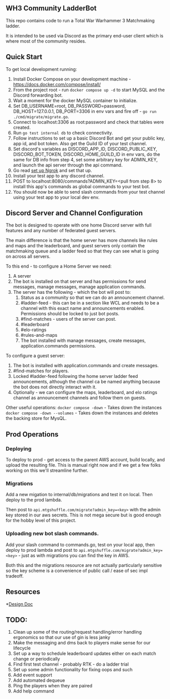 ## WH3 Community LadderBot

This repo contains code to run a Total War Warhammer 3 Matchmaking ladder.

It is intended to be used via Discord as the primary  end-user client which is where most of the community resides.

## Quick Start

To get local development running:

1. Install Docker Compose on your development machine - https://docs.docker.com/compose/install/
2. From the project root - run `docker compose up -d` to start MySQL and the Discord forwarding bot.
3. Wait a moment for the docker MySQL container to initialize.
4. Set DB_USERNAME=root, DB_PASSWORD=password, DB_HOST=127.0.0.1, DB_PORT=3306 in env vars and fire off - `go run ./cmd/migrate/migrate.go`.
5. Connect to localhost:3306 as root:password and check that tables were created.
6. Run `go test internal db` to check connectivity.
7. Follow instructions to set up a basic Discord Bot and get your public key, app id, and bot token. Also get the Guild ID of your test channel.
8. Set discord's variables as DISCORD_APP_ID, DISCORD_PUBLIC_KEY, DISCORD_BOT_TOKEN, DISCORD_HOME_GUILD_ID in env vars, do the same for DB info from step 4, set some arbitrary key for ADMIN_KEY, and launch the api server through the api command.
9. Go read [set up Ngrok](https://github.com/discord/discord-example-app#set-up-interactivity) and set that up.
10. Install your test app to any discord channel.
11. POST to localhost:8080/commands?ADMIN_KEY=<pull from step 8> to install this app's commands as global commands to your test bot.
12. You should now be able to send slash commands from your test channel using your test app to your local dev env.

## Discord Server and Channel Configuration

The bot is designed to operate with one home Discord server with full features and any number of federated guest
servers.

The main difference is that the home server has more channels like rules and maps and the leaderboard, and guest servers
only contain the matchmaking queue and a ladder feed so that they can see what is going on across all servers.

To this end - to configure a Home Server we need:

1. A server
2. The bot is installed on that server and has permissions for send messages, manage messages, manage application commands.
3. The server has the following - which the bot will post to:
   1. Status as a community so that we can do an announcement channel.
   2. #ladder-feed - this can be in a section like WCL and needs to be a channel with this exact name and announcements enabled. Permissions should be locked to just bot posts.
   3. #find-matches - users of the server can post.
   4. #leaderboard
   5. #elo-ratings
   6. #rules-and-maps
   7. The bot installed with manage messages, create messages, application.commands permissions.

To configure a guest server:
1. The bot is installed with application.commands and create messages.
2. #find-matches for players.
3. Locked #ladder-feed following the home server ladder feed announcements, although the channel ca be named anything because the bot does not directly interact with it.
4. Optionally - we can configure the maps, leaderboard, and elo ratings channel as announcement channels and follow them on guests.

Other useful operations:
`docker compose -down` - Takes down the instances
`docker compose -down --volumes` - Takes down the instances and deletes the backing store for MysQL.

## Prod Operations

### Deploying
To deploy to prod - get access to the parent AWS account, build locally, and upload the resulting file. This is manual
right now and if we get a few folks working on this we'll streamline further.

### Migrations
Add a new migation to internal/db/migrations and test it on local. Then deploy to the prod lambda.

Then post to `api.mtgshuffle.com/migrate?admin_key=<key>` with the admin key stored in our aws secrets. This is not mega
secure but is good enough for the hobby level of this project.

### Uploading new bot slash commands.
Add your slash command to commands.go, test on your local app, then deploy to prod lambda and post to 
`api.mtgshuffle.com/migrate?admin_key=<key>` - just as with migrations you can find the key in AWS.

Both this and the migrations resource are not actually particularly sensitive so the key scheme is a convenience of
public call / ease of sec impl tradeoff.

## Resources
*[Design Doc](https://docs.google.com/document/d/11ivp-l3DZtG7wLEwbGDa3vjmKztld-1AUIIneHfWqaE/edit?usp=sharing)

## TODO:
1. Clean up some of the routing/request handling/error handling ergonomics so that our use of gin is less janky
2. Make the messaging and dms back to players make sense for our lifecycle
3. Set up a way to schedule leaderboard updates either on each match change or periodically
4. Find first test channel - probably RTK - do a ladder trial
5. Set up some admin functionality for fixing oops and such
6. Add event support
7. Add automated dequeue
8. Ping the players when they are paired
9. Add help command
